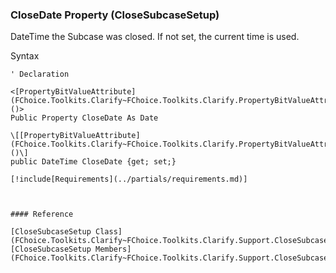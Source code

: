 ﻿### CloseDate Property (CloseSubcaseSetup)

DateTime the Subcase was closed. If not set, the current time is used.

Syntax

```vbnet
' Declaration

<[PropertyBitValueAttribute](FChoice.Toolkits.Clarify~FChoice.Toolkits.Clarify.PropertyBitValueAttribute.md)()>
Public Property CloseDate As Date

\[[PropertyBitValueAttribute](FChoice.Toolkits.Clarify~FChoice.Toolkits.Clarify.PropertyBitValueAttribute.md)()\]
public DateTime CloseDate {get; set;}

[!include[Requirements](../partials/requirements.md)]



#### Reference

[CloseSubcaseSetup Class](FChoice.Toolkits.Clarify~FChoice.Toolkits.Clarify.Support.CloseSubcaseSetup.md)  
[CloseSubcaseSetup Members](FChoice.Toolkits.Clarify~FChoice.Toolkits.Clarify.Support.CloseSubcaseSetup_members.md)